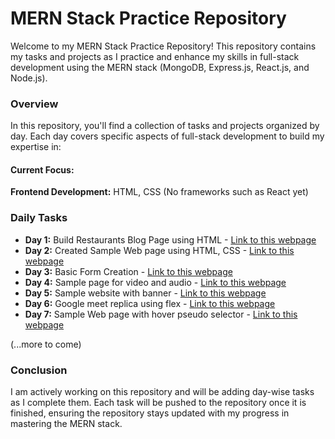 # MERN Stack Practice Repository

Welcome to my MERN Stack Practice Repository! This repository contains my tasks and projects as I practice and enhance my skills in full-stack development using the MERN stack (MongoDB, Express.js, React.js, and Node.js).

### Overview

In this repository, you'll find a collection of tasks and projects organized by day. Each day covers specific aspects of full-stack development to build my expertise in:

#### Current Focus:

**Frontend Development:** HTML, CSS (No frameworks such as React yet)

### Daily Tasks

- **Day 1:** Build Restaurants Blog Page using HTML - [Link to this webpage](https://sreebharathi-day1.netlify.app/)
- **Day 2:** Created Sample Web page using HTML, CSS - [Link to this webpage](https://sreebharathi-day2.netlify.app/)
- **Day 3:** Basic Form Creation - [Link to this webpage](https://sreebharathi-day3.netlify.app/)
- **Day 4:** Sample page for video and audio - [Link to this webpage](https://sreebharathi-day4.netlify.app/)
- **Day 5:** Sample website with banner - [Link to this webpage](https://sreebharathi-day5-webpage.netlify.app/)
- **Day 6:** Google meet replica using flex - [Link to this webpage](https://sreebharathi-day6.netlify.app/)
- **Day 7:** Sample Web page with hover pseudo selector - [Link to this webpage](https://sreebharathi-day7.netlify.app/)

(...more to come)

### Conclusion

I am actively working on this repository and will be adding day-wise tasks as I complete them. Each task will be pushed to the repository once it is finished, ensuring the repository stays updated with my progress in mastering the MERN stack.
